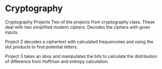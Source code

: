 # Cryptography
Cryptography Projects
Two of the projects from cryptography class.
These deal with two simplified modern ciphers.
Decodes the ciphers with given inputs.

Project 2 decodes a ciphertext with calculated frequenceies
and using the dot products to find potential letters.

Project 3 takes an sbox and manipulates the bits to
calculate the distribution of difference from Hoffman 
and entropy calculation.
